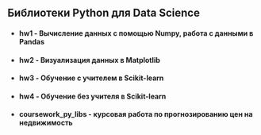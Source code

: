 ## Библиотеки Python для Data Science
* #### hw1 - Вычисление данных с помощью Numpy, работа с данными в Pandas
* #### hw2 - Визуализация данных в Matplotlib
* #### hw3 - Обучение с учителем в Scikit-learn
* #### hw4 - Обучение без учителя в Scikit-learn
* #### coursework_py_libs - курсовая работа по прогнозированию цен на недвижимость
